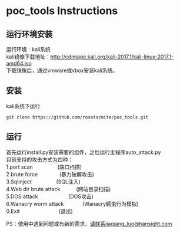 # poc_tools Instructions
## 运行环境安装
运行环境：kali系统  
kali镜像下载地址：http://cdimage.kali.org/kali-2017.1/kali-linux-2017.1-amd64.iso  
下载镜像后，通过vmware或vbox安装kali系统。  

## 安装
kali系统下运行
```
git clone https://github.com/rosetscmite/poc_tools.git
```
## 运行
首先运行install.py安装需要的组件，之后运行主程序auto_attack.py  
目前支持的攻击方式为四种：  
1.port scan                       (端口扫描)  
2.brute force                     (暴力破解攻击)  
3.Sqlinject                       (SQL注入)  
4.Web dir brute attack            (网站目录扫描)  
5.DOS attack                      (DOS攻击)  
6.Wanacry worm attack             (Wanacry蠕虫行为模拟)  
0.Exit                            (退出)  


PS：使用中遇到问题或有新的需求，请联系jiaqiang_luo@hansight.com
